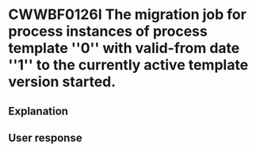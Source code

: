 # CWWBF0126I The migration job for process instances of process template ''0'' with valid-from date ''1'' to the currently active template version started.

## Explanation

## User response